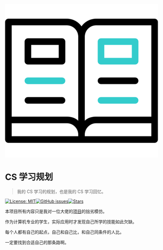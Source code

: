 <div align="center">
  <img src=./docs/images/title.png >
</div>

# CS 学习规划

> 我的 CS 学习的规划，也是我的 CS 学习回忆。

[![License: MIT](https://img.shields.io/badge/License-MIT-yellow.svg)](https://opensource.org/licenses/MIT)[![GitHub issues](https://img.shields.io/github/issues/sanshi42/my-cs-self-learning)](https://github.com/sanshi42/my-cs-self-learning/issues)[![Stars](https://img.shields.io/github/stars/sanshi42/my-cs-self-learning)](https://github.com/sanshi42/my-cs-self-learning)

本项目所有内容只是我对一位大佬的[项目](https://csdiy.wiki/CS%E5%AD%A6%E4%B9%A0%E8%A7%84%E5%88%92/)的拙劣模仿。

作为计算机专业的学生，实际应用时才发现自己所学的技能如此欠缺。

每个人都有自己的起点，自己和自己比，和自己同条件的人比。

一定要找到合适自己的那条路啊。



